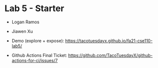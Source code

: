 # Lab 5 - Starter
- Logan Ramos
- Jiawen Xu

- Demo (explore + expose): https://tacotuesdayx.github.io/fa21-cse110-lab5/
- Github Actions Final Ticket: https://github.com/TacoTuesdayX/github-actions-for-ci/issues/7
